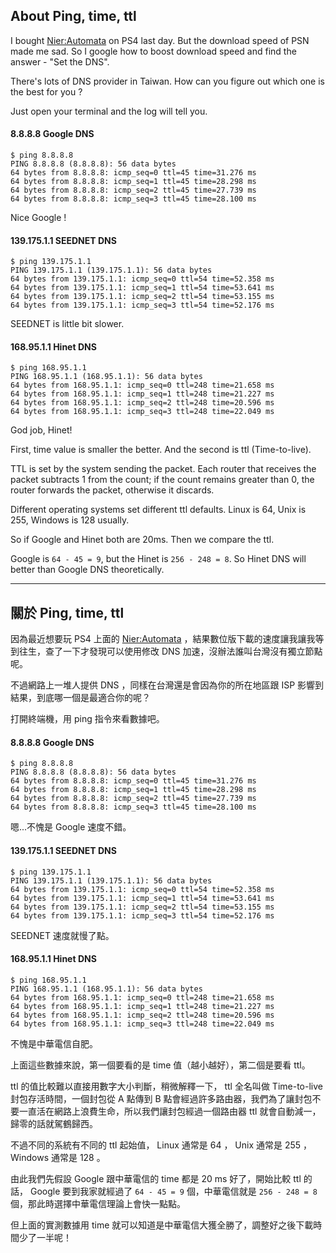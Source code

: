 ## About Ping, time, ttl

I bought [Nier:Automata](https://www.niergame.com/) on PS4 last day. But the download speed of PSN made me sad. So I google how to boost download speed and find the answer - "Set the DNS".

There's lots of DNS provider in Taiwan. How can you figure out which one is the best for you ?

Just open your terminal and the log will tell you.

#### 8.8.8.8 Google DNS 

```shell
$ ping 8.8.8.8
PING 8.8.8.8 (8.8.8.8): 56 data bytes
64 bytes from 8.8.8.8: icmp_seq=0 ttl=45 time=31.276 ms
64 bytes from 8.8.8.8: icmp_seq=1 ttl=45 time=28.298 ms
64 bytes from 8.8.8.8: icmp_seq=2 ttl=45 time=27.739 ms
64 bytes from 8.8.8.8: icmp_seq=3 ttl=45 time=28.100 ms
```

Nice Google !

#### 139.175.1.1 SEEDNET DNS

```shell
$ ping 139.175.1.1
PING 139.175.1.1 (139.175.1.1): 56 data bytes
64 bytes from 139.175.1.1: icmp_seq=0 ttl=54 time=52.358 ms
64 bytes from 139.175.1.1: icmp_seq=1 ttl=54 time=53.641 ms
64 bytes from 139.175.1.1: icmp_seq=2 ttl=54 time=53.155 ms
64 bytes from 139.175.1.1: icmp_seq=3 ttl=54 time=52.176 ms
```

SEEDNET is little bit slower.

#### 168.95.1.1 Hinet DNS

```
$ ping 168.95.1.1
PING 168.95.1.1 (168.95.1.1): 56 data bytes
64 bytes from 168.95.1.1: icmp_seq=0 ttl=248 time=21.658 ms
64 bytes from 168.95.1.1: icmp_seq=1 ttl=248 time=21.227 ms
64 bytes from 168.95.1.1: icmp_seq=2 ttl=248 time=20.596 ms
64 bytes from 168.95.1.1: icmp_seq=3 ttl=248 time=22.049 ms
```

God job, Hinet!

First, time value is smaller the better. And the second is ttl (Time-to-live).

TTL is set by the system sending the packet. Each router that receives the packet subtracts 1 from the count; if the count remains greater than 0, the router forwards the packet, otherwise it discards. 

Different operating systems set different ttl defaults. Linux is 64, Unix is 255, Windows is 128 usually.

So if Google and Hinet both are 20ms. Then we compare the ttl.

Google is `64 - 45 = 9`, but the Hinet is `256 - 248 = 8`. So Hinet DNS will better than Google DNS theoretically.



- - -

## 關於 Ping, time, ttl

因為最近想要玩 PS4 上面的 [Nier:Automata](https://www.niergame.com/) ，結果數位版下載的速度讓我讓我等到往生，查了一下才發現可以使用修改 DNS 加速，沒辦法誰叫台灣沒有獨立節點呢。

不過網路上一堆人提供 DNS ，同樣在台灣還是會因為你的所在地區跟 ISP 影響到結果，到底哪一個是最適合你的呢？

打開終端機，用 ping 指令來看數據吧。

#### 8.8.8.8 Google DNS 

```shell
$ ping 8.8.8.8
PING 8.8.8.8 (8.8.8.8): 56 data bytes
64 bytes from 8.8.8.8: icmp_seq=0 ttl=45 time=31.276 ms
64 bytes from 8.8.8.8: icmp_seq=1 ttl=45 time=28.298 ms
64 bytes from 8.8.8.8: icmp_seq=2 ttl=45 time=27.739 ms
64 bytes from 8.8.8.8: icmp_seq=3 ttl=45 time=28.100 ms
```

嗯...不愧是 Google 速度不錯。

#### 139.175.1.1 SEEDNET DNS

```shell
$ ping 139.175.1.1
PING 139.175.1.1 (139.175.1.1): 56 data bytes
64 bytes from 139.175.1.1: icmp_seq=0 ttl=54 time=52.358 ms
64 bytes from 139.175.1.1: icmp_seq=1 ttl=54 time=53.641 ms
64 bytes from 139.175.1.1: icmp_seq=2 ttl=54 time=53.155 ms
64 bytes from 139.175.1.1: icmp_seq=3 ttl=54 time=52.176 ms
```

SEEDNET 速度就慢了點。

#### 168.95.1.1 Hinet DNS

```
$ ping 168.95.1.1
PING 168.95.1.1 (168.95.1.1): 56 data bytes
64 bytes from 168.95.1.1: icmp_seq=0 ttl=248 time=21.658 ms
64 bytes from 168.95.1.1: icmp_seq=1 ttl=248 time=21.227 ms
64 bytes from 168.95.1.1: icmp_seq=2 ttl=248 time=20.596 ms
64 bytes from 168.95.1.1: icmp_seq=3 ttl=248 time=22.049 ms
```

不愧是中華電信自肥。


上面這些數據來說，第一個要看的是 time 值（越小越好），第二個是要看 ttl。

ttl 的值比較難以直接用數字大小判斷，稍微解釋一下， ttl 全名叫做 Time-to-live 封包存活時間，一個封包從 A 點傳到 B 點會經過許多路由器，我們為了讓封包不要一直活在網路上浪費生命，所以我們讓封包經過一個路由器 ttl 就會自動減一，歸零的話就駕鶴歸西。

不過不同的系統有不同的 ttl 起始值， Linux 通常是 64 ， Unix 通常是 255 ， Windows 通常是 128 。

由此我們先假設 Google 跟中華電信的 time 都是 20 ms 好了，開始比較 ttl 的話， Google 要到我家就經過了 `64 - 45 = 9` 個，中華電信就是 `256 - 248 = 8` 個，那此時選擇中華電信理論上會快一點點。

但上面的實測數據用 time 就可以知道是中華電信大獲全勝了，調整好之後下載時間少了一半呢！
